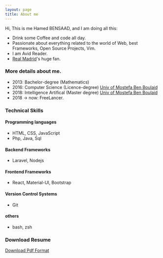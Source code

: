 ```yaml
---
layout: page
title: About me
---
```


Hi, This is me Hamed BENSAAD, and I am doing all this:

- Drink some Coffee and code all day.
- Passionate about everything related to the world of Web, best Frameworks, Open Source Projects, Vim.
- I am Avid Reader.
- [Real Madrid](https://www.realmadrid.com/en)'s huge fan.

### More details about me.

- 2013: Bachelor-degree (Mathematics)
- 2016: Computer Science (Licence-degree) [Univ of Mostefa Ben Boulaid](https://en.wikipedia.org/wiki/University_of_Batna_2)
- 2018: Intelligence Artifical (Master degree) [Univ of Mostefa Ben Boulaid](https://en.wikipedia.org/wiki/University_of_Batna_2)
- 2018 -> now: FreeLancer.
 
### Technical Skills

#### Programming languages
- HTML, CSS, JavaScript 
- Php, Java, Sql
#### Backend Frameworks
- Laravel, Nodejs   
#### Frontend Frameworks
- React, Material-UI, Bootstrap
#### Version Control Systems 
- Git
#### others
- bash, zsh

### Download Resume

[Download Pdf Format](/resume/resume.pdf)

